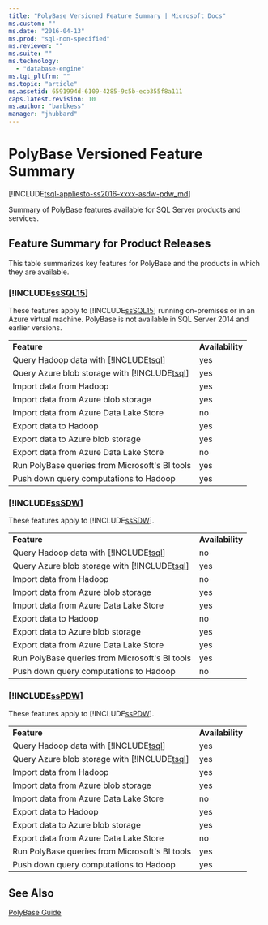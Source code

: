 ```yaml
---
title: "PolyBase Versioned Feature Summary | Microsoft Docs"
ms.custom: ""
ms.date: "2016-04-13"
ms.prod: "sql-non-specified"
ms.reviewer: ""
ms.suite: ""
ms.technology: 
  - "database-engine"
ms.tgt_pltfrm: ""
ms.topic: "article"
ms.assetid: 6591994d-6109-4285-9c5b-ecb355f8a111
caps.latest.revision: 10
ms.author: "barbkess"
manager: "jhubbard"
---
```

# PolyBase Versioned Feature Summary
[!INCLUDE[tsql-appliesto-ss2016-xxxx-asdw-pdw_md](../../relational-databases/polybase/includes/tsql-appliesto-ss2016-xxxx-asdw-pdw-md.md)]

  Summary of PolyBase features available for  SQL Server products and services.  
  
## Feature Summary for Product Releases  
 This table summarizes key features for PolyBase and the products in which they are available.  
  
### [!INCLUDE[ssSQL15](../../a9notintoc/includes/sssql15-md.md)]  
 These features apply to [!INCLUDE[ssSQL15](../../a9notintoc/includes/sssql15-md.md)] running on-premises or in an Azure virtual machine.  PolyBase is not available in SQL Server 2014 and earlier versions.  
  
|||  
|-|-|  
|**Feature**|**Availability**|  
|Query Hadoop data with [!INCLUDE[tsql](../../a9notintoc/includes/tsql-md.md)]|yes|  
|Query Azure blob storage with [!INCLUDE[tsql](../../a9notintoc/includes/tsql-md.md)]|yes|  
|Import data from Hadoop|yes|  
|Import data from Azure blob storage|yes| 
|Import data from Azure Data Lake Store|no|   
|Export data to Hadoop|yes|  
|Export data to Azure blob storage|yes|  
|Export data from Azure Data Lake Store|no|
|Run PolyBase queries from Microsoft's BI tools|yes|  
|Push down query computations to Hadoop|yes|  
  
### [!INCLUDE[ssSDW](../../a9retired/includes/sssdw-md.md)]  
 These features apply to [!INCLUDE[ssSDW](../../a9retired/includes/sssdw-md.md)].  
  
|||  
|-|-|  
|**Feature**|**Availability**|  
|Query Hadoop data with [!INCLUDE[tsql](../../a9notintoc/includes/tsql-md.md)]|no|  
|Query Azure blob storage with [!INCLUDE[tsql](../../a9notintoc/includes/tsql-md.md)]|yes|  
|Import data from Hadoop|no|  
|Import data from Azure blob storage|yes|
|Import data from Azure Data Lake Store|yes|     
|Export data to Hadoop|no|  
|Export data to Azure blob storage|yes|  
|Export data from Azure Data Lake Store|yes|
|Run PolyBase queries from Microsoft's BI tools|yes|  
|Push down query computations to Hadoop|no|  
  
### [!INCLUDE[ssPDW](../../a9notintoc/includes/sspdw-md.md)]  
 These features apply to [!INCLUDE[ssPDW](../../a9notintoc/includes/sspdw-md.md)].  
  
|||  
|-|-|  
|**Feature**|**Availability**|  
|Query Hadoop data with [!INCLUDE[tsql](../../a9notintoc/includes/tsql-md.md)]|yes|  
|Query Azure blob storage with [!INCLUDE[tsql](../../a9notintoc/includes/tsql-md.md)]|yes|  
|Import data from Hadoop|yes|  
|Import data from Azure blob storage|yes|  
|Import data from Azure Data Lake Store|no|   
|Export data to Hadoop|yes|  
|Export data to Azure blob storage|yes|  
|Export data from Azure Data Lake Store|no|
|Run PolyBase queries from Microsoft's BI tools|yes|  
|Push down query computations to Hadoop|yes|  
  
## See Also  
 [PolyBase Guide](../../relational-databases/polybase/polybase-guide.md)  
  
  